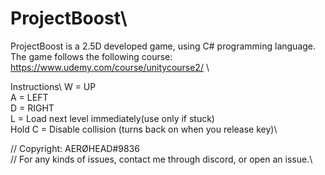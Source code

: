 # ProjectBoost\ 

ProjectBoost is a 2.5D developed game, using C# programming language. \
The game follows the following course: https://www.udemy.com/course/unitycourse2/ \

Instructions\ 
W = UP\
A = LEFT\
D = RIGHT\
L = Load next level immediately(use only if stuck)\
Hold C = Disable collision (turns back on when you release key)\


// Copyright: AERØHEAD#9836 \
// For any kinds of issues, contact me through discord, or open an issue.\
